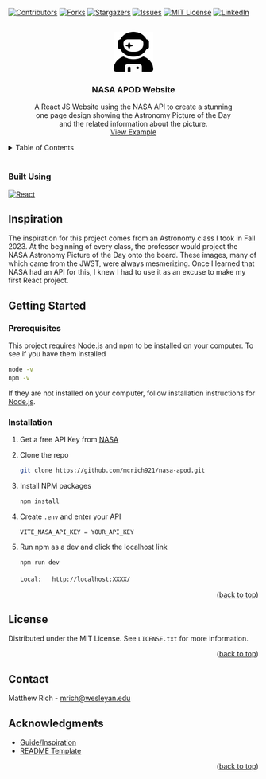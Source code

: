 <a id="readme-top"></a>

<!-- PROJECT SHIELDS -->
<!--
*** I'm using markdown "reference style" links for readability.
*** Reference links are enclosed in brackets [ ] instead of parentheses ( ).
*** https://www.markdownguide.org/basic-syntax/#reference-style-links
-->

[![Contributors][contributors-shield]][contributors-url]
[![Forks][forks-shield]][forks-url]
[![Stargazers][stars-shield]][stars-url]
[![Issues][issues-shield]][issues-url]
[![MIT License][license-shield]][license-url]
[![LinkedIn][linkedin-shield]][linkedin-url]

<!-- PROJECT LOGO -->
<br />
<div align="center">
  <a href="https://github.com/mcrich921/nasa-apod">
    <img src="public/astronaut.svg" alt="Logo" width="80" height="80">
  </a>

<h3 align="center">NASA APOD Website</h3>

  <p align="center" style="width: 400px;">
    A React JS Website using the NASA API to create a stunning one page design showing the Astronomy Picture of the Day and the related information about the picture.
    <br />
    <a href="https://github.com/mcrich921/nasa-apod/tree/main/src/assets/apod_demo.png">View Example</a>
    <!-- ·
    <a href="https://github.com/mcrich921/nasa-apod/issues/new?labels=bug&template=bug-report---.md">Report Bug</a>
    ·
    <a href="https://github.com/mcrich921/nasa-apod/issues/new?labels=enhancement&template=feature-request---.md">Request Feature</a> -->
  </p>
</div>

<!-- TABLE OF CONTENTS -->
<details>
  <summary>Table of Contents</summary>
  <ol>
  <li>
      <a href="#inspiration">Inspiration</a>
  </li>
    <li>
      <a href="#getting-started">Getting Started</a>
      <ul>
        <li><a href="#prerequisites">Prerequisites</a></li>
        <li><a href="#installation">Installation</a></li>
      </ul>
    </li>
    <li><a href="#license">License</a></li>
    <li><a href="#contact">Contact</a></li>
    <li><a href="#acknowledgments">Acknowledgments</a></li>

  </ol>
</details>
<br />

### Built Using

[![React][React.js]][React-url]
<br />

<!-- INSPIRATION -->

<a id="inspiration"></a>

## Inspiration

The inspiration for this project comes from an Astronomy class I took in Fall 2023. At the beginning of every class, the professor would project the NASA Astronomy Picture of the Day onto the board. These images, many of which came from the JWST, were always mesmerizing. Once I learned that NASA had an API for this, I knew I had to use it as an excuse to make my first React project.

<!-- GETTING STARTED -->

<a id="getting-started"></a>

## Getting Started

<a id="prerequisites"></a>

### Prerequisites

This project requires Node.js and npm to be installed on your computer. To see if you have them installed

```sh
node -v
npm -v
```

If they are not installed on your computer, follow installation instructions for <a href="https://nodejs.org/en/download/package-manager" target="_blank">Node.js</a>.

<a id="installation"></a>

### Installation

1. Get a free API Key from [NASA](https://api.nasa.gov/)
2. Clone the repo
   ```sh
   git clone https://github.com/mcrich921/nasa-apod.git
   ```
3. Install NPM packages
   ```sh
   npm install
   ```
4. Create `.env` and enter your API
   ```
   VITE_NASA_API_KEY = YOUR_API_KEY
   ```
5. Run npm as a dev and click the localhost link

   ```sh
   npm run dev

   Local:   http://localhost:XXXX/
   ```

<p align="right">(<a href="#readme-top">back to top</a>)</p>

<!-- LICENSE -->

## License

<a id="license"></a>

Distributed under the MIT License. See `LICENSE.txt` for more information.

<p align="right">(<a href="#readme-top">back to top</a>)</p>

<!-- CONTACT -->

## Contact

<a id="contact"></a>

Matthew Rich - mrich@wesleyan.edu

<!-- ACKNOWLEDGMENTS -->

## Acknowledgments

<a id="ackowledgements"></a>

- [Guide/Inspiration](https://github.com/jamezmca/nasa-react-app)
- [README Template](https://github.com/othneildrew/Best-README-Template)

<p align="right">(<a href="#readme-top">back to top</a>)</p>

<!-- MARKDOWN LINKS & IMAGES -->
<!-- https://www.markdownguide.org/basic-syntax/#reference-style-links -->

[contributors-shield]: https://img.shields.io/github/contributors/mcrich921/nasa-apod.svg?style=for-the-badge
[contributors-url]: https://github.com/mcrich921/nasa-apod/graphs/contributors
[forks-shield]: https://img.shields.io/github/forks/mcrich921/nasa-apod.svg?style=for-the-badge
[forks-url]: https://github.com/mcrich921/nasa-apod/network/members
[stars-shield]: https://img.shields.io/github/stars/mcrich921/nasa-apod.svg?style=for-the-badge
[stars-url]: https://github.com/mcrich921/nasa-apod/stargazers
[issues-shield]: https://img.shields.io/github/issues/mcrich921/nasa-apod.svg?style=for-the-badge
[issues-url]: https://github.com/mcrich921/nasa-apod/issues
[license-shield]: https://img.shields.io/github/license/mcrich921/nasa-apod.svg?style=for-the-badge
[license-url]: https://github.com/mcrich921/nasa-apod/blob/master/LICENSE.txt
[linkedin-shield]: https://img.shields.io/badge/-LinkedIn-black.svg?style=for-the-badge&logo=linkedin&colorB=555
[linkedin-url]: https://linkedin.com/in/matthewrichc
[product-screenshot]: images/screenshot.png
[Next.js]: https://img.shields.io/badge/next.js-000000?style=for-the-badge&logo=nextdotjs&logoColor=white
[Next-url]: https://nextjs.org/
[React.js]: https://img.shields.io/badge/React-20232A?style=for-the-badge&logo=react&logoColor=61DAFB
[React-url]: https://reactjs.org/
[Vue.js]: https://img.shields.io/badge/Vue.js-35495E?style=for-the-badge&logo=vuedotjs&logoColor=4FC08D
[Vue-url]: https://vuejs.org/
[Angular.io]: https://img.shields.io/badge/Angular-DD0031?style=for-the-badge&logo=angular&logoColor=white
[Angular-url]: https://angular.io/
[Svelte.dev]: https://img.shields.io/badge/Svelte-4A4A55?style=for-the-badge&logo=svelte&logoColor=FF3E00
[Svelte-url]: https://svelte.dev/
[Laravel.com]: https://img.shields.io/badge/Laravel-FF2D20?style=for-the-badge&logo=laravel&logoColor=white
[Laravel-url]: https://laravel.com
[Bootstrap.com]: https://img.shields.io/badge/Bootstrap-563D7C?style=for-the-badge&logo=bootstrap&logoColor=white
[Bootstrap-url]: https://getbootstrap.com
[JQuery.com]: https://img.shields.io/badge/jQuery-0769AD?style=for-the-badge&logo=jquery&logoColor=white
[JQuery-url]: https://jquery.com
